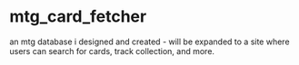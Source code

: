 # mtg_card_fetcher

an mtg database i designed and created - will be expanded to a site where users can
search for cards, track collection, and more.